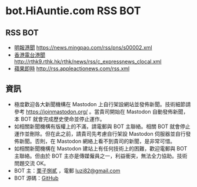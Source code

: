 # bot.HiAuntie.com RSS BOT

## RSS BOT

* [明報港聞](https://hiauntie.com/@mingpo_hk_rss) https://news.mingpao.com/rss/pns/s00002.xml
* [香港電台港聞](https://hiauntie.com/@rthk_hk_rss) http://rthk9.rthk.hk/rthk/news/rss/c_expressnews_clocal.xml
* [蘋果即時](https://hiauntie.com/@appleactionews_rss) http://rss.appleactionews.com/rss.xml

## 資訊

* 極度歡迎各大新聞機構在 Mastodon 上自行架設網站並發佈新聞。技術細節請參考 https://joinmastodon.org/ 。當貴司開始在 Mastodon 自動發佈新聞，本 BOT 就會完成歷史使命並停止運作。
* 如相關新聞機構有版權上的不滿，請電郵與 BOT 主聯絡。相關 BOT 就會停止運作並刪除。但在此之前，請貴司先考慮自行架設 Mastodon 伺服器並自行發佈新聞。否則，在 Mastodon 網絡上看不到貴司的新聞，是非常可惜。
* 如相關新聞機構在 Mastodon 建站上有任何技術上的困難，歡迎電郵與 BOT 主聯絡。但由於 BOT 主亦是傳媒僱員之一，利益衝突，無法全力協助。技術問題交流 OK。
* BOT 主：[栗子捌貳](https://hiauntie.com/@luzi82) ，電郵 luzi82@gmail.com
* BOT 源碼：[GitHub](https://github.com/luzi82/feed_to_mastodon)
